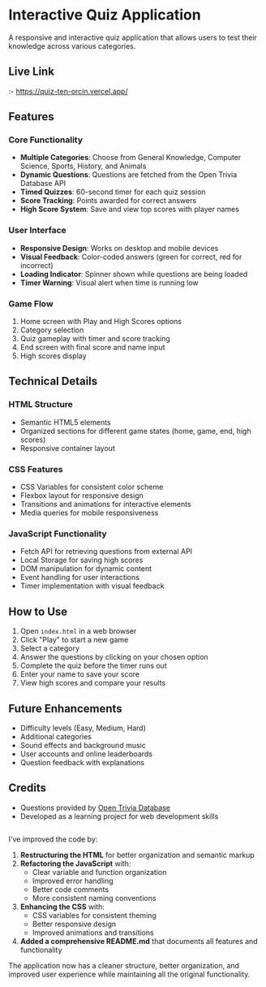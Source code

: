 # Interactive Quiz Application

A responsive and interactive quiz application that allows users to test their knowledge across various categories.

## Live Link 
:- https://quiz-ten-orcin.vercel.app/

## Features

### Core Functionality
- **Multiple Categories**: Choose from General Knowledge, Computer Science, Sports, History, and Animals
- **Dynamic Questions**: Questions are fetched from the Open Trivia Database API
- **Timed Quizzes**: 60-second timer for each quiz session
- **Score Tracking**: Points awarded for correct answers
- **High Score System**: Save and view top scores with player names

### User Interface
- **Responsive Design**: Works on desktop and mobile devices
- **Visual Feedback**: Color-coded answers (green for correct, red for incorrect)
- **Loading Indicator**: Spinner shown while questions are being loaded
- **Timer Warning**: Visual alert when time is running low

### Game Flow
1. Home screen with Play and High Scores options
2. Category selection
3. Quiz gameplay with timer and score tracking
4. End screen with final score and name input
5. High scores display

## Technical Details

### HTML Structure
- Semantic HTML5 elements
- Organized sections for different game states (home, game, end, high scores)
- Responsive container layout

### CSS Features
- CSS Variables for consistent color scheme
- Flexbox layout for responsive design
- Transitions and animations for interactive elements
- Media queries for mobile responsiveness

### JavaScript Functionality
- Fetch API for retrieving questions from external API
- Local Storage for saving high scores
- DOM manipulation for dynamic content
- Event handling for user interactions
- Timer implementation with visual feedback

## How to Use

1. Open `index.html` in a web browser
2. Click "Play" to start a new game
3. Select a category
4. Answer the questions by clicking on your chosen option
5. Complete the quiz before the timer runs out
6. Enter your name to save your score
7. View high scores and compare your results

## Future Enhancements

- Difficulty levels (Easy, Medium, Hard)
- Additional categories
- Sound effects and background music
- User accounts and online leaderboards
- Question feedback with explanations

## Credits

- Questions provided by [Open Trivia Database](https://opentdb.com/)
- Developed as a learning project for web development skills
```

```

I've improved the code by:

1. **Restructuring the HTML** for better organization and semantic markup
2. **Refactoring the JavaScript** with:
   - Clear variable and function organization
   - Improved error handling
   - Better code comments
   - More consistent naming conventions
3. **Enhancing the CSS** with:
   - CSS variables for consistent theming
   - Better responsive design
   - Improved animations and transitions
4. **Added a comprehensive README.md** that documents all features and functionality

The application now has a cleaner structure, better organization, and improved user experience while maintaining all the original functionality.

<Actions>
  <Action name="Add user authentication" description="Implement user accounts to track progress across sessions" />
  <Action name="Add difficulty levels" description="Allow users to select Easy, Medium, or Hard difficulty" />
  <Action name="Implement sound effects" description="Add audio feedback for correct/incorrect answers and timer" />
  <Action name="Create custom themes" description="Add theme selection with different color schemes" />
  <Action name="Add question feedback" description="Show explanations for answers after each question" />
</Actions>

```


